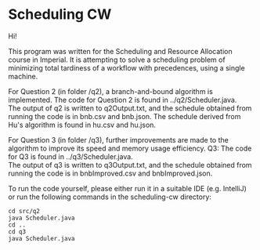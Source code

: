 # Scheduling CW

Hi! 

This program was written for the Scheduling and Resource Allocation course in Imperial. It is attempting to solve a scheduling problem of minimizing total tardiness of a workflow with precedences, using a single machine. 

For Question 2 (in folder /q2), a branch-and-bound algorithm is implemented.
The code for Question 2 is found in ../q2/Scheduler.java.  
The output of q2 is written to q2Output.txt, and the schedule obtained from running the code is in bnb.csv and bnb.json. 
The schedule derived from Hu's algorithm is found in hu.csv and hu.json.

For Question 3 (in folder /q3), further improvements are made to the algorithm to improve its speed and memory usage efficiency. 
Q3: The code for Q3 is found in ../q3/Scheduler.java.  
The output of q3 is written to q3Output.txt, and the schedule obtained from running the code is in bnbImproved.csv and bnbImproved.json. 

To run the code yourself, please either run it in a suitable IDE (e.g. IntelliJ) or run the following commands in the scheduling-cw directory:
```
cd src/q2
java Scheduler.java
cd ..
cd q3
java Scheduler.java
```
